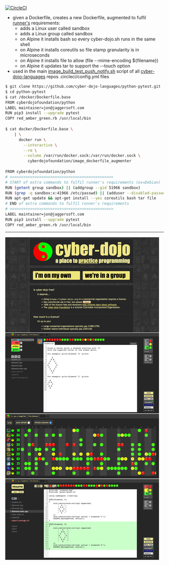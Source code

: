 
[![CircleCI](https://circleci.com/gh/cyber-dojo-tools/image_dockerfile_augmenter.svg?style=svg)](https://circleci.com/gh/cyber-dojo-tools/image_dockerfile_augmenter)

- given a Dockerfile, creates a new Dockerfile, augmented to fulfil [runner's](https://github.com/cyber-dojo/runner) requirements:
  - adds a Linux user called sandbox
  - adds a Linux group called sandbox
  - on Alpine it installs bash so every cyber-dojo.sh runs in the same shell
  - on Alpine it installs coreutils so file stamp granularity is in microseconds
  - on Alpine it installs file to allow (file --mime-encoding ${filename})
  - on Alpine it updates tar to support the --touch option
- used in the main [image_build_test_push_notify.sh](https://github.com/cyber-dojo-tools/image_builder/blob/master/image_build_test_push_notify.sh) script of all [cyber-dojo-languages](https://github.com/cyber-dojo-languages) repos .circleci/config.yml files

```bash
$ git clone https://github.com/cyber-dojo-languages/python-pytest.git
$ cd python-pytest
$ cat /docker/Dockerfile.base
FROM cyberdojofoundation/python
LABEL maintainer=jon@jaggersoft.com
RUN pip3 install --upgrade pytest
COPY red_amber_green.rb /usr/local/bin

$ cat docker/Dockerfile.base \
    | \
      docker run \
        --interactive \
        --rm \
        --volume /var/run/docker.sock:/var/run/docker.sock \
          cyberdojofoundation/image_dockerfile_augmenter

FROM cyberdojofoundation/python
# >>>>>>>>>>>>>>>>>>>>>>>>>>>>>>>>>>>>>>>>>>>>>>
# START of extra commands to fulfil runner's requirements (os=Debian)
RUN (getent group sandbox) || (addgroup --gid 51966 sandbox)
RUN (grep -q sandbox:x:41966 /etc/passwd) || (adduser --disabled-password --gecos "" --home /home/sandbox --ingroup sandbox --shell /bin/bash --uid 41966 sandbox)
RUN apt-get update && apt-get install --yes coreutils bash tar file
# END of extra commands to fulfil runner's requirements
# >>>>>>>>>>>>>>>>>>>>>>>>>>>>>>>>>>>>>>>>>>>>>>
LABEL maintainer=jon@jaggersoft.com
RUN pip3 install --upgrade pytest
COPY red_amber_green.rb /usr/local/bin
```

- - - -

![cyber-dojo.org home page](https://github.com/cyber-dojo/cyber-dojo/blob/master/shared/home_page_snapshot.png)
